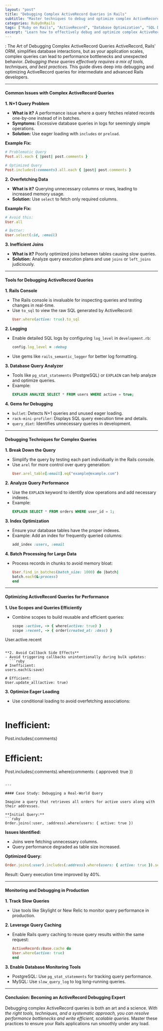 ```yaml
---
layout: "post"
title: "Debugging Complex ActiveRecord Queries in Rails"
subtitle: "Master techniques to debug and optimize complex ActiveRecord queries in Ruby on Rails"
categories: RubyOnRails
tags: ["Ruby on Rails", "ActiveRecord", "Database Optimization", "SQL Debugging", "Performance Tuning", "Rails Debugging"]
excerpt: "Learn how to effectively debug and optimize complex ActiveRecord queries in Rails to improve database performance and application scalability."
---
```


: The Art of Debugging Complex ActiveRecord Queries
ActiveRecord, Rails' ORM, simplifies database interactions, but as your application scales, complex queries can lead to performance bottlenecks and unexpected behavior. *Debugging these queries effectively requires a mix of tools, techniques, and best practices.* This guide dives deep into debugging and optimizing ActiveRecord queries for intermediate and advanced Rails developers.

---

#### Common Issues with Complex ActiveRecord Queries

**1. N+1 Query Problem**
- **What is it?** A performance issue where a query fetches related records one-by-one instead of in batches.
- **Symptoms:** Excessive database queries in logs for seemingly simple operations.
- **Solution:** Use eager loading with `includes` or `preload`.

**Example Fix:**  
```ruby
# Problematic Query
Post.all.each { |post| post.comments }

# Optimized Query
Post.includes(:comments).all.each { |post| post.comments }
```

**2. Overfetching Data**
- **What is it?** Querying unnecessary columns or rows, leading to increased memory usage.
- **Solution:** Use `select` to fetch only required columns.

**Example Fix:**  
```ruby
# Avoid this:
User.all

# Better:
User.select(:id, :email)
```

**3. Inefficient Joins**
- **What is it?** Poorly optimized joins between tables causing slow queries.
- **Solution:** Analyze query execution plans and use `joins` or `left_joins` judiciously.

---

#### Tools for Debugging ActiveRecord Queries

**1. Rails Console**
- The Rails console is invaluable for inspecting queries and testing changes in real-time.
- Use `to_sql` to view the raw SQL generated by ActiveRecord:  
  ```ruby
  User.where(active: true).to_sql
  ```

**2. Logging**
- Enable detailed SQL logs by configuring `log_level` in `development.rb`:  
  ```ruby
  config.log_level = :debug
  ```
- Use gems like `rails_semantic_logger` for better log formatting.

**3. Database Query Analyzer**
- Tools like `pg_stat_statements` (PostgreSQL) or `EXPLAIN` can help analyze and optimize queries.
- Example:  
  ```sql
  EXPLAIN ANALYZE SELECT * FROM users WHERE active = true;
  ```

**4. Gems for Debugging**
- `bullet`: Detects N+1 queries and unused eager loading.
- `rack-mini-profiler`: Displays SQL query execution time and details.
- `query_diet`: Identifies unnecessary queries in development.

---

#### Debugging Techniques for Complex Queries

**1. Break Down the Query**
- Simplify the query by testing each part individually in the Rails console.
- Use `arel` for more control over query generation:  
  ```ruby
  User.arel_table[:email].eq("example@example.com")
  ```

**2. Analyze Query Performance**
- Use the `EXPLAIN` keyword to identify slow operations and add necessary indexes.
- Example:  
  ```sql
  EXPLAIN SELECT * FROM orders WHERE user_id = 1;
  ```

**3. Index Optimization**
- Ensure your database tables have the proper indexes.
- Example: Add an index for frequently queried columns:  
  ```ruby
  add_index :users, :email
  ```

**4. Batch Processing for Large Data**
- Process records in chunks to avoid memory bloat:  
  ```ruby
  User.find_in_batches(batch_size: 1000) do |batch|
  batch.each(&:process)
  end
  ```

---

#### Optimizing ActiveRecord Queries for Performance

**1. Use Scopes and Queries Efficiently**
- Combine scopes to build reusable and efficient queries:  
  ```ruby
  scope :active, -> { where(active: true) }
  scope :recent, -> { order(created_at: :desc) }

User.active.recent
```

**2. Avoid Callback Side Effects**
- Avoid triggering callbacks unintentionally during bulk updates:  
  ```ruby
# Inefficient:
users.each(&:save)

# Efficient:
User.update_all(active: true)
```

**3. Optimize Eager Loading**
- Use conditional loading to avoid overfetching associations:  
  ```ruby
# Inefficient:
Post.includes(:comments)

# Efficient:
Post.includes(:comments).where(comments: { approved: true })
```

---

#### Case Study: Debugging a Real-World Query

Imagine a query that retrieves all orders for active users along with their addresses.

**Initial Query:**  
```ruby
Order.joins(:user, :address).where(users: { active: true })
```

**Issues Identified:**
- Joins were fetching unnecessary columns.
- Query performance degraded as table size increased.

**Optimized Query:**  
```ruby
Order.joins(:user).includes(:address).where(users: { active: true }).select(:id, :user_id, :address_id)
```

Result: Query execution time improved by 40%.

---

#### Monitoring and Debugging in Production

**1. Track Slow Queries**
- Use tools like Skylight or New Relic to monitor query performance in production.

**2. Leverage Query Caching**
- Enable Rails query caching to reuse query results within the same request:  
  ```ruby
  ActiveRecord::Base.cache do
  User.where(active: true)
  end
  ```

**3. Enable Database Monitoring Tools**
- PostgreSQL: Use `pg_stat_statements` for tracking query performance.
- MySQL: Use `slow_query_log` to log long-running queries.

---

#### Conclusion: Becoming an ActiveRecord Debugging Expert
Debugging complex ActiveRecord queries is both an art and a science. *With the right tools, techniques, and a systematic approach, you can resolve performance bottlenecks and write efficient, scalable queries.* Master these practices to ensure your Rails applications run smoothly under any load.
